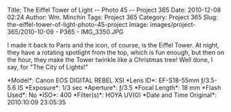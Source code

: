 Title: The Eiffel Tower of Light -- Photo 45 -- Project 365
Date: 2010-12-08 02:24
Author: Wm. Minchin
Tags: Project 365
Category: Project 365
Slug: the-eiffel-tower-of-light-photo-45-project
Image: images/project-365/2010-10-09 - P365 - IMG_3350.JPG

I made it back to Paris and the icon, of course, is the Eiffel Tower. At
night, they have a rotating spotlight from the top, which is fun enough,
but then on the hour, they make the Tower twinkle like a Christmas tree!
Well done, I say, for "The City of Lights!"

<div markdown=1 class="photo-infobox">
*Model*: Canon EOS DIGITAL REBEL XSI  
*Lens ID*: EF-S18-55mm ƒ/3.5-5.6 IS  
*Exposure*: 1/3 sec  
*Aperture*: ƒ/3.5  
*Focal Length*: 18 mm  
*Flash Used*: No  
*ISO*: 400  
*Filter(s)*: HOYA UV(0)  
*Date and Time Original*: 2010:10:09 23:05:35
</div>
